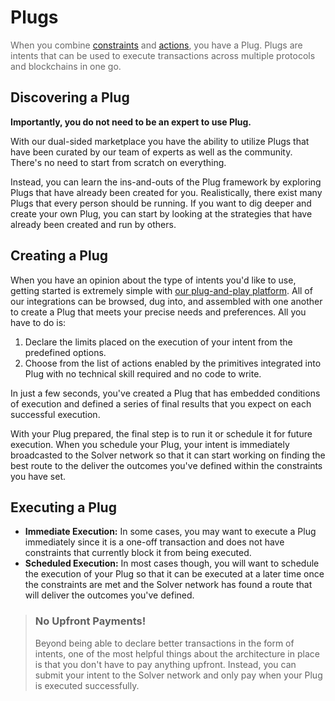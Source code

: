 # Plugs

<span style="color: rgba(0,0,0,0.6)">When you combine [constraints](/concepts/atoms/constraints) and [actions](/concepts/atoms/actions), you have a Plug. Plugs are intents that can be used to execute transactions across multiple protocols and blockchains in one go.</span>

## Discovering a Plug

**Importantly, you do not need to be an expert to use Plug.**

With our dual-sided marketplace you have the ability to utilize Plugs that have been curated by our team of experts as well as the community. There's no need to start from scratch on everything.

Instead, you can learn the ins-and-outs of the Plug framework by exploring Plugs that have already been created for you. Realistically, there exist many Plugs that every person should be running. If you want to dig deeper and create your own Plug, you can start by looking at the strategies that have already been created and run by others.

## Creating a Plug

When you have an opinion about the type of intents you'd like to use, getting started is extremely simple with [our plug-and-play platform](https://onplug.io). All of our integrations can be browsed, dug into, and assembled with one another to create a Plug that meets your precise needs and preferences. All you have to do is:

1. Declare the limits placed on the execution of your intent from the predefined options.
2. Choose from the list of actions enabled by the primitives integrated into Plug with no technical skill required and no code to write.

In just a few seconds, you've created a Plug that has embedded conditions of execution and defined a series of final results that you expect on each successful execution.

With your Plug prepared, the final step is to run it or schedule it for future execution. When you schedule your Plug, your intent is immediately broadcasted to the Solver network so that it can start working on finding the best route to the deliver the outcomes you've defined within the constraints you have set.

## Executing a Plug

- **Immediate Execution:** In some cases, you may want to execute a Plug immediately since it is a one-off transaction and does not have constraints that currently block it from being executed.
- **Scheduled Execution:** In most cases though, you will want to schedule the execution of your Plug so that it can be executed at a later time once the constraints are met and the Solver network has found a route that will deliver the outcomes you've defined.

>### No Upfront Payments!
>Beyond being able to declare better transactions in the form of intents, one of the most helpful things about the architecture in place is that you don't have to pay anything upfront. Instead, you can submit your intent to the Solver network and only pay when your Plug is executed successfully.

<!-- ## Creator Fees

As a user of the [Plug platform](https://onplug.io), you are able to share the strategies you've created. Every time someone else uses your intent, you receive a percent of the fees generated when a transaction based on the intent is successfully executed.

With Plug, you have the power to monetize the Plugs you make accessible to the users of our ecosystem. It's a marketplace that never closes and has instant payouts. Unlike your traditional marketplace, you're selling your knowledge, not your assets or services. -->
